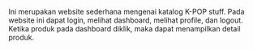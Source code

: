 Ini merupakan website sederhana mengenai katalog K-POP stuff. 
Pada website ini dapat login, melihat dashboard, melihat profile, dan logout.
Ketika produk pada dashboard diklik, maka dapat menampilkan detail produk.
